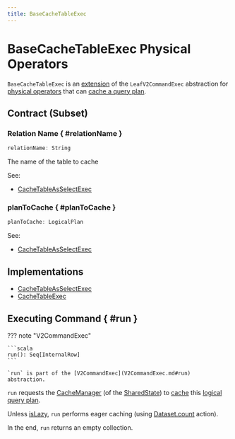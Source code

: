 ```yaml
---
title: BaseCacheTableExec
---
```


# BaseCacheTableExec Physical Operators

`BaseCacheTableExec` is an [extension](#contract) of the `LeafV2CommandExec` abstraction for [physical operators](#implementations) that can [cache a query plan](#run).

## Contract (Subset)

### Relation Name { #relationName }

```scala
relationName: String
```

The name of the table to cache

See:

* [CacheTableAsSelectExec](CacheTableAsSelectExec.md#relationName)

### planToCache { #planToCache }

```scala
planToCache: LogicalPlan
```

See:

* [CacheTableAsSelectExec](CacheTableAsSelectExec.md#planToCache)

## Implementations

* [CacheTableAsSelectExec](CacheTableAsSelectExec.md)
* [CacheTableExec](CacheTableExec.md)

## Executing Command { #run }

??? note "V2CommandExec"

    ```scala
    run(): Seq[InternalRow]
    ```

    `run` is part of the [V2CommandExec](V2CommandExec.md#run) abstraction.

`run` requests the [CacheManager](../SharedState.md#cacheManager) (of the [SharedState](../SparkSession.md#sharedState)) to [cache](../CacheManager.md#cacheQuery) this [logical query plan](#planToCache).

Unless [isLazy](#isLazy), `run` performs eager caching (using [Dataset.count](../dataset/index.md#count) action).

In the end, `run` returns an empty collection.
